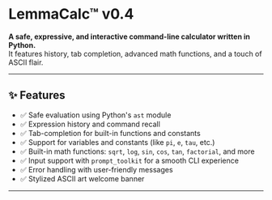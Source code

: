 # LemmaCalc™ v0.4

**A safe, expressive, and interactive command-line calculator written in Python.**  
It features history, tab completion, advanced math functions, and a touch of ASCII flair.

---

## ✨ Features

- ✅ Safe evaluation using Python's `ast` module  
- ✅ Expression history and command recall  
- ✅ Tab-completion for built-in functions and constants  
- ✅ Support for variables and constants (like `pi`, `e`, `tau`, etc.)  
- ✅ Built-in math functions: `sqrt`, `log`, `sin`, `cos`, `tan`, `factorial`, and more  
- ✅ Input support with `prompt_toolkit` for a smooth CLI experience  
- ✅ Error handling with user-friendly messages  
- ✅ Stylized ASCII art welcome banner  

---
